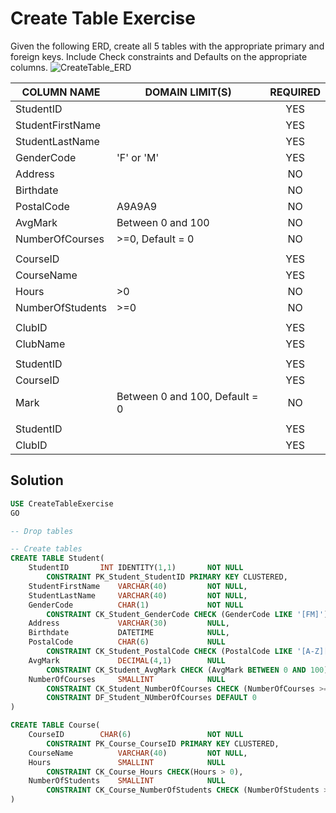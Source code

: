 # Create Table Exercise
Given the following ERD, create all 5 tables with the appropriate primary and foreign keys. Include Check constraints and Defaults on the appropriate columns.
![CreateTable_ERD](images/CreateTable_ERD.jpg)

| COLUMN NAME | DOMAIN LIMIT(S) | REQUIRED |
|-------------|-----------------| :----:|
| StudentID |  | YES |
| StudentFirstName |  | YES |
| StudentLastName |  | YES |
| GenderCode | 'F' or 'M' | YES |
| Address |  | NO |
| Birthdate |  | NO |
| PostalCode | A9A9A9 | NO
| AvgMark | Between 0 and 100 | NO | 
| NumberOfCourses | >=0, Default = 0 | NO |
|   |   |  |
| CourseID |   | YES |
| CourseName |   | YES |
| Hours | >0 | NO |
| NumberOfStudents | >=0 | NO |
|   |   |  |
| ClubID |  | YES |
| ClubName |  | YES |
|   |   |  |
| StudentID |  | YES |
| CourseID |  | YES |
| Mark | Between 0 and 100, Default = 0 | NO |
|   |   |  |
| StudentID |   | YES |
| ClubID |  | YES |

## Solution
```sql
USE CreateTableExercise
GO

-- Drop tables

-- Create tables
CREATE TABLE Student(
	StudentID		INT IDENTITY(1,1)		NOT NULL
		CONSTRAINT PK_Student_StudentID PRIMARY KEY CLUSTERED,
	StudentFirstName	VARCHAR(40)			NOT NULL,
	StudentLastName		VARCHAR(40)			NOT NULL,
	GenderCode			CHAR(1)				NOT NULL
		CONSTRAINT CK_Student_GenderCode CHECK (GenderCode LIKE '[FM]'),
	Address				VARCHAR(30)			NULL,
	Birthdate			DATETIME			NULL,
	PostalCode			CHAR(6)				NULL
		CONSTRAINT CK_Student_PostalCode CHECK (PostalCode LIKE '[A-Z][0-9][A-Z][0-9][A-Z][0-9]'),
	AvgMark				DECIMAL(4,1)		NULL
		CONSTRAINT CK_Student_AvgMark CHECK (AvgMark BETWEEN 0 AND 100),
	NumberOfCourses		SMALLINT			NULL
		CONSTRAINT CK_Student_NumberOfCourses CHECK (NumberOfCourses >= 0)
		CONSTRAINT DF_Student_NUmberOfCourses DEFAULT 0
)

CREATE TABLE Course(
	CourseID		CHAR(6)					NOT NULL
		CONSTRAINT PK_Course_CourseID PRIMARY KEY CLUSTERED,
	CourseName			VARCHAR(40)			NOT NULL,
	Hours				SMALLINT			NULL
		CONSTRAINT CK_Course_Hours CHECK(Hours > 0),
	NumberOfStudents	SMALLINT			NULL
		CONSTRAINT CK_Course_NumberOfStudents CHECK	(NumberOfStudents >= 0)
)
```